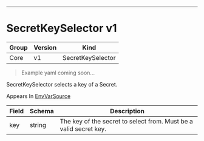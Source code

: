

-----------
# SecretKeySelector v1

Group        | Version     | Kind
------------ | ---------- | -----------
Core | v1 | SecretKeySelector







> Example yaml coming soon...


SecretKeySelector selects a key of a Secret.

<aside class="notice">
Appears In <a href="#envvarsource-v1">EnvVarSource</a> </aside>

Field        | Schema     | Description
------------ | ---------- | -----------
key | string | The key of the secret to select from.  Must be a valid secret key.






